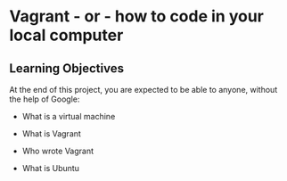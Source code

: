 # Vagrant - or - how to code in your local computer

## Learning Objectives

At the end of this project, you are expected to be able to anyone, without the help of Google:

* What is a virtual machine

* What is Vagrant

* Who wrote Vagrant

* What is Ubuntu
